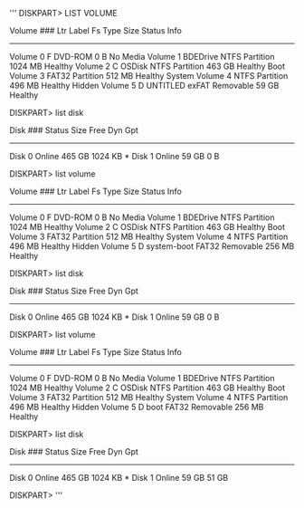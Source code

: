 '''
DISKPART> LIST VOLUME

  Volume ###  Ltr  Label        Fs     Type        Size     Status     Info
  ----------  ---  -----------  -----  ----------  -------  ---------  --------
  Volume 0     F                       DVD-ROM         0 B  No Media
  Volume 1         BDEDrive     NTFS   Partition   1024 MB  Healthy
  Volume 2     C   OSDisk       NTFS   Partition    463 GB  Healthy    Boot
  Volume 3                      FAT32  Partition    512 MB  Healthy    System
  Volume 4                      NTFS   Partition    496 MB  Healthy    Hidden
  Volume 5     D   UNTITLED     exFAT  Removable     59 GB  Healthy

DISKPART> list disk

  Disk ###  Status         Size     Free     Dyn  Gpt
  --------  -------------  -------  -------  ---  ---
  Disk 0    Online          465 GB  1024 KB        *
  Disk 1    Online           59 GB      0 B

DISKPART> list volume

  Volume ###  Ltr  Label        Fs     Type        Size     Status     Info
  ----------  ---  -----------  -----  ----------  -------  ---------  --------
  Volume 0     F                       DVD-ROM         0 B  No Media
  Volume 1         BDEDrive     NTFS   Partition   1024 MB  Healthy
  Volume 2     C   OSDisk       NTFS   Partition    463 GB  Healthy    Boot
  Volume 3                      FAT32  Partition    512 MB  Healthy    System
  Volume 4                      NTFS   Partition    496 MB  Healthy    Hidden
  Volume 5     D   system-boot  FAT32  Removable    256 MB  Healthy

DISKPART> list disk

  Disk ###  Status         Size     Free     Dyn  Gpt
  --------  -------------  -------  -------  ---  ---
  Disk 0    Online          465 GB  1024 KB        *
  Disk 1    Online           59 GB      0 B

DISKPART> list volume

  Volume ###  Ltr  Label        Fs     Type        Size     Status     Info
  ----------  ---  -----------  -----  ----------  -------  ---------  --------
  Volume 0     F                       DVD-ROM         0 B  No Media
  Volume 1         BDEDrive     NTFS   Partition   1024 MB  Healthy
  Volume 2     C   OSDisk       NTFS   Partition    463 GB  Healthy    Boot
  Volume 3                      FAT32  Partition    512 MB  Healthy    System
  Volume 4                      NTFS   Partition    496 MB  Healthy    Hidden
  Volume 5     D   boot         FAT32  Removable    256 MB  Healthy

DISKPART> list disk

  Disk ###  Status         Size     Free     Dyn  Gpt
  --------  -------------  -------  -------  ---  ---
  Disk 0    Online          465 GB  1024 KB        *
  Disk 1    Online           59 GB    51 GB

DISKPART>
'''
